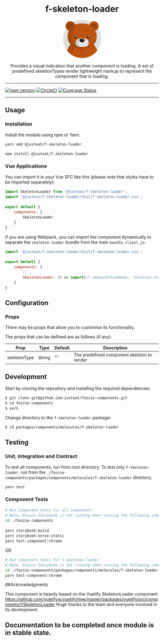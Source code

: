<div align="center">

# f-skeleton-loader

<img width="125" alt="Fozzie Bear" src="../../../../bear.png" />

Provides a visual indication that another component is loading.  A set of predefined skeletonTypes render lightweight markup to represent the component that is loading.

</div>

---

[![npm version](https://badge.fury.io/js/%40justeat%2Ff-skeleton-loader.svg)](https://badge.fury.io/js/%40justeat%2Ff-skeleton-loader)
[![CircleCI](https://circleci.com/gh/justeat/fozzie-components.svg?style=svg)](https://circleci.com/gh/justeat/workflows/fozzie-components)
[![Coverage Status](https://coveralls.io/repos/github/justeat/f-skeleton-loader/badge.svg)](https://coveralls.io/github/justeat/f-skeleton-loader)

---

## Usage

### Installation

Install the module using npm or Yarn:

```sh
yarn add @justeat/f-skeleton-loader
```

```sh
npm install @justeat/f-skeleton-loader
```



### Vue Applications

You can import it in your Vue SFC like this (please note that styles have to be imported separately):

```js
import SkeletonLoader from '@justeat/f-skeleton-loader';
import '@justeat/f-skeleton-loader/dist/f-skeleton-loader.css';

export default {
    components: {
        SkeletonLoader
    }
}
```

If you are using Webpack, you can import the component dynamically to separate the `skeleton-loader` bundle from the main `bundle.client.js`:

```js
import '@justeat/f-skeleton-loader/dist/f-skeleton-loader.css';

export default {
    components: {
        // …
        SkeletonLoader: () => import(/* webpackChunkName: "skeleton-loader" */ '@justeat/f-skeleton-loader')
    }
}
```

## Configuration

### Props

There may be props that allow you to customise its functionality.

The props that can be defined are as follows (if any):

| Prop          | Type  | Default | Description |
| -----         | ----- | ------- | ----------- |
| skeletonType  | String  | ""  | The predefined component skeleton to render

## Development

Start by cloning the repository and installing the required dependencies:

```sh
$ git clone git@github.com:justeat/fozzie-components.git
$ cd fozzie-components
$ yarn
```

Change directory to the `f-skeleton-loader` package:

```sh
$ cd packages/components/molecules/f-skeleton-loader
```

## Testing

### Unit, Integration and Contract

To test all components, run from root directory.
To test only `f-skeleton-loader`, run from the `./fozzie-components/packages/components/molecules/f-skeleton-loader` directory.

```sh
yarn test
```

### Component Tests

```bash
# Run Component tests for all components
# Note: Ensure Storybook is not running when running the following commands
cd ./fozzie-components

yarn storybook:build
yarn storybook:serve-static
yarn test-component:chrome
```

OR

```bash
# Run Component tests for f-skeleton-loader
# Note: Ensure Storybook is not running when running the following commands
cd ./fozzie-components/packages/components/molecules/f-skeleton-loader
yarn test-component:chrome
```

##Acknowledgments

This component is heavily based on the Vuetify SkeletonLoader component https://github.com/vuetifyjs/vuetify/tree/master/packages/vuetify/src/components/VSkeletonLoader Huge thanks to the team and everyone involved in its development.

## Documentation to be completed once module is in stable state.

